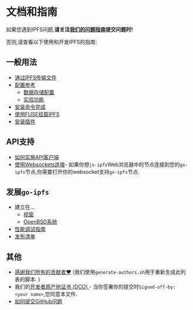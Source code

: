 
# 文档和指南

如果您遇到IPFS问题,**请关注[我们的问题指南](github-issue-guide.zh.md)提交问题时!**

否则,请查看以下使用和开发IPFS的指南: 

## 一般用法

-   [通过IPFS传输文件](file-transfer.zh.md)
-   [配置参考](config.zh.md)
    -   [数据存储配置](datastores.zh.md)
    -   [实验功能](experimental-features.zh.md)
-   [安装命令完成](command-completion.zh.md)
-   [使用FUSE挂载IPFS](fuse.zh.md)
-   [安装插件](plugins.zh.md)

## API支持

-   [如何实施API客户端](implement-api-bindings.zh.md)
-   [使用Websockets连接](transports.zh.md)- 如果你想`js-ipfs`Web浏览器中的节点连接到您的`go-ipfs`节点,你需要打开你的websocket支持`go-ipfs`节点. 

## 发展`go-ipfs`

-   建立在...
    -   [视窗](windows.zh.md)
    -   [OpenBSD系统](openbsd.zh.md)
-   [性能调试指南](debug-guide.zh.md)
-   [发布清单](releases.zh.md)

## 其他

-   [感谢我们所有的贡献者❤️](AUTHORS) (我们使用`generate-authors.sh`用于重新生成此列表的脚本. ) 
-   我们的[开发者原产地证书 (DCO) ](developer-certificate-of-origin)- 当你签署你的提交时`Signed-off-by: <your name>`,您同意本文​​件. 
-   [如何提交GitHub问题](github-issue-guide.zh.md)
